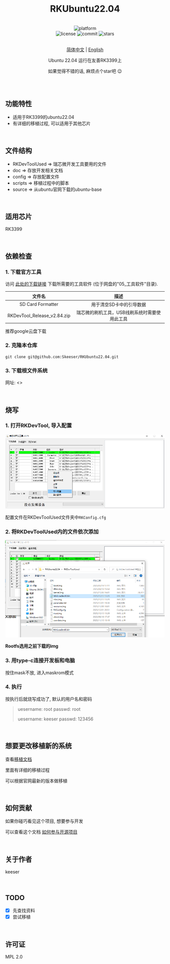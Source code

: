<div align="center">

# RKUbuntu22.04

<br>

<div>
    <img alt="platform" src="https://img.shields.io/badge/platform-Linux%20-blueviolet">
</div>
<div>
    <img alt="license" src="https://img.shields.io/github/license/Skeeser/RKUbuntu22.04">
    <img alt="commit" src="https://img.shields.io/github/commit-activity/m/Skeeser/RKUbuntu22.04?color=%23ff69b4">
    <img alt="stars" src="https://img.shields.io/github/stars/Skeeser/RKUbuntu22.04?style=social">
</div>
<br>

[简体中文](README_ZH.md)  | [English](README_EN.md) 

Ubuntu 22.04 运行在友善RK3399上  

如果觉得不错的话, 麻烦点个star吧 😉  

<br>

</div>

<br>

## 功能特性

- 适用于RK3399的ubuntu22.04
- 有详细的移植过程, 可以适用于其他芯片

<br>

## 文件结构
- RKDevToolUsed => 瑞芯微开发工具要用的文件
- doc => 存放开发相关文档
- config => 存放配置文件
- scripts => 移植过程中的脚本
- source => 从ubuntu官网下载的ubuntu-base

<br>

## 适用芯片
RK3399

<br>

## 依赖检查

### 1. 下载官方工具

访问 [此处的下载链接](http://download.friendlyelec.com/NanoPC-T4) 下载所需要的工具软件 (位于网盘的"05_工具软件"目录).

|           文件名            |                     描述                      |
| :-------------------------: | :-------------------------------------------: |
|      SD Card Formatter      |           用于清空SD卡中的引导数据            |
| RKDevTool_Release_v2.84.zip | 瑞芯微的刷机工具，USB线刷系统时需要使用此工具 |

推荐google云盘下载



### 2. 克隆本仓库

```shell
git clone git@github.com:Skeeser/RKUbuntu22.04.git
```



### 3. 下载根文件系统

网址: <>



<br>

## 烧写

### 1. 打开RKDevTool, 导入配置  

![image-20231201223059991](assets/image-20231201223059991.png)

配置文件在RKDevToolUsed文件夹中`RKConfig.cfg`



### 2. 将RKDevToolUsed内的文件依次添加

![image-20231201223343454](assets/image-20231201223343454.png)

**Rootfs选用之前下载的img**



### 3. 用type-c连接开发板和电脑

按住mask不放, 进入maskrom模式





### 4. 执行

按执行后就烧写成功了, 默认的用户名和密码  

> uesername: root passwd: root
>
> uesername: keeser passwd: 123456



<br>



## 想要更改移植新的系统

查看[移植文档](doc/dev.md)  

里面有详细的移植过程  

可以根据官网最新的版本做移植  



<br>



## 如何贡献
如果你碰巧看见这个项目, 想要参与开发

可以查看这个文档 [如何参与开源项目](doc/github参与开源项目流程.md)

<br>

## 关于作者
keeser

<br>

## TODO
- [x] 先查找资料
- [x] 尝试移植

<br>


## 许可证
MPL 2.0
